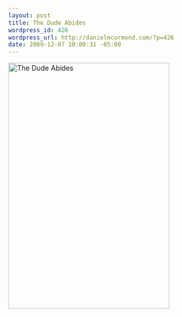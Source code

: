 ```yaml
--- 
layout: post
title: The Dude Abides
wordpress_id: 426
wordpress_url: http://danielmcormond.com/?p=426
date: 2009-12-07 10:00:31 -05:00
---
```

<img class="alignnone size-full wp-image-427" title="The Dude Abides" src="http://danielmcormond.com/wp-content/uploads/2009/12/0db6b_126006571966254.jpeg" alt="The Dude Abides" width="327" height="500" />
